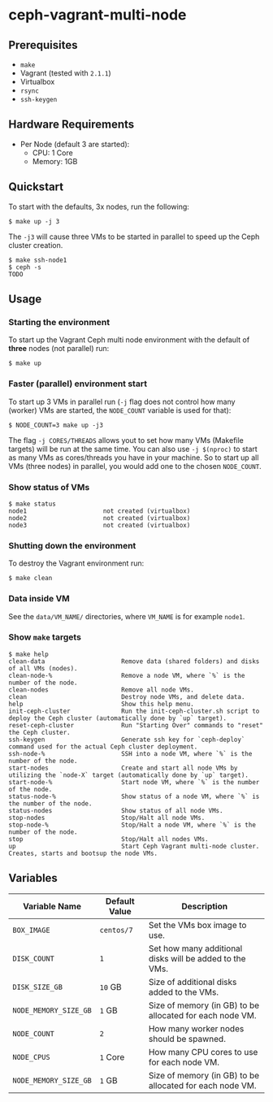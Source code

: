# ceph-vagrant-multi-node

## Prerequisites
* `make`
* Vagrant (tested with `2.1.1`)
* Virtualbox
* `rsync`
* `ssh-keygen`

## Hardware Requirements
* Per Node (default 3 are started):
    * CPU: 1 Core
    * Memory: 1GB

## Quickstart
To start with the defaults, 3x nodes, run the following:
```
$ make up -j 3
```
The `-j3` will cause three VMs to be started in parallel to speed up the Ceph cluster creation.

```
$ make ssh-node1
$ ceph -s
TODO
```

## Usage
### Starting the environment
To start up the Vagrant Ceph multi node environment with the default of **three** nodes (not parallel) run:
```
$ make up
```

### Faster (parallel) environment start
To start up 3 VMs in parallel run (`-j` flag does not control how many (worker) VMs are started, the `NODE_COUNT` variable is used for that):
```
$ NODE_COUNT=3 make up -j3
```
The flag `-j CORES/THREADS` allows yout to set how many VMs (Makefile targets) will be run at the same time.
You can also use `-j $(nproc)` to start as many VMs as cores/threads you have in your machine.
So to start up all VMs (three nodes) in parallel, you would add one to the chosen `NODE_COUNT`.

### Show status of VMs
```
$ make status
node1                     not created (virtualbox)
node2                     not created (virtualbox)
node3                     not created (virtualbox)
```

### Shutting down the environment
To destroy the Vagrant environment run:
```
$ make clean
```

### Data inside VM
See the `data/VM_NAME/` directories, where `VM_NAME` is for example `node1`.

### Show `make` targets
```
$ make help
clean-data                     Remove data (shared folders) and disks of all VMs (nodes).
clean-node-%                   Remove a node VM, where `%` is the number of the node.
clean-nodes                    Remove all node VMs.
clean                          Destroy node VMs, and delete data.
help                           Show this help menu.
init-ceph-cluster              Run the init-ceph-cluster.sh script to deploy the Ceph cluster (automatically done by `up` target).
reset-ceph-cluster             Run "Starting Over" commands to "reset" the Ceph cluster.
ssh-keygen                     Generate ssh key for `ceph-deploy` command used for the actual Ceph cluster deployment.
ssh-node-%                     SSH into a node VM, where `%` is the number of the node.
start-nodes                    Create and start all node VMs by utilizing the `node-X` target (automatically done by `up` target).
start-node-%                   Start node VM, where `%` is the number of the node.
status-node-%                  Show status of a node VM, where `%` is the number of the node.
status-nodes                   Show status of all node VMs.
stop-nodes                     Stop/Halt all node VMs.
stop-node-%                    Stop/Halt a node VM, where `%` is the number of the node.
stop                           Stop/Halt all nodes VMs.
up                             Start Ceph Vagrant multi-node cluster. Creates, starts and bootsup the node VMs.
```

## Variables
| Variable Name         | Default Value | Description                                              |
| --------------------- | ------------- | -------------------------------------------------------- |
| `BOX_IMAGE`           | `centos/7`    | Set the VMs box image to use.                            |
| `DISK_COUNT`          | `1`           | Set how many additional disks will be added to the VMs.  |
| `DISK_SIZE_GB`        | `10` GB       | Size of additional disks added to the VMs.               |
| `NODE_MEMORY_SIZE_GB` | `1` GB        | Size of memory (in GB) to be allocated for each node VM. |
| `NODE_COUNT`          | `2`           | How many worker nodes should be spawned.                 |
| `NODE_CPUS`           | `1` Core      | How many CPU cores to use for each node VM.              |
| `NODE_MEMORY_SIZE_GB` | `1` GB        | Size of memory (in GB) to be allocated for each node VM. | 
